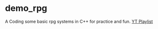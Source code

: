 # demo_rpg

A Coding some basic rpg systems in C++ for practice and fun.
[YT Playlist](https://www.youtube.com/playlist?list=PLalVdRk2RC6pqOVxRNj5Uui7FN4r-WorM)


